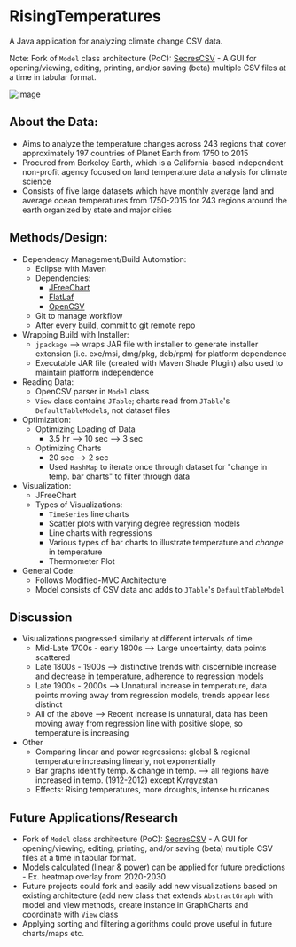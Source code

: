 # RisingTemperatures
A Java application for analyzing climate change CSV data.<p>
Note: Fork of `Model` class architecture (PoC): [SecresCSV](https://github.com/PranavAmarnath/SecresCSV) - A GUI for opening/viewing, editing, printing, and/or saving (beta) multiple CSV files at a time in tabular format.

![image](https://user-images.githubusercontent.com/64337291/110227837-187ba680-7eb1-11eb-9aca-db3376051565.png)

## About the Data:
* Aims to analyze the temperature changes across 243 regions that cover approximately 197 countries of Planet Earth from 1750 to 2015
* Procured from Berkeley Earth, which is a California-based independent non-profit agency focused on land temperature data analysis for climate science
* Consists of five large datasets which have monthly average land and average ocean temperatures from 1750-2015 for 243 regions around the earth organized by state and major cities

## Methods/Design:
* Dependency Management/Build Automation:
  * Eclipse with Maven
  * Dependencies:
    * [JFreeChart](https://www.jfree.org/jfreechart/)
    * [FlatLaf](https://www.formdev.com/flatlaf/)
    * [OpenCSV](http://opencsv.sourceforge.net/)
  * Git to manage workflow
  * After every build, commit to git remote repo
* Wrapping Build with Installer:
  * `jpackage` --> wraps JAR file with installer to generate installer extension (i.e. exe/msi, dmg/pkg, deb/rpm) for platform dependence
  * Executable JAR file (created with Maven Shade Plugin) also used to maintain platform independence
* Reading Data:
  * OpenCSV parser in `Model` class
  * `View` class contains `JTable`; charts read from `JTable`'s `DefaultTableModel`s, not dataset files
* Optimization:
  * Optimizing Loading of Data
    * 3.5 hr --> 10 sec --> 3 sec
  * Optimizing Charts
    * 20 sec --> 2 sec
    * Used `HashMap` to iterate once through dataset for "change in temp. bar charts" to filter through data
* Visualization:
  * JFreeChart
  * Types of Visualizations:
    * `TimeSeries` line charts
    * Scatter plots with varying degree regression models
    * Line charts with regressions
    * Various types of bar charts to illustrate temperature and *change* in temperature
    * Thermometer Plot
* General Code:
  * Follows Modified-MVC Architecture
  * Model consists of CSV data and adds to `JTable`'s `DefaultTableModel`

## Discussion
* Visualizations progressed similarly at different intervals of time
  * Mid-Late 1700s - early 1800s --> Large uncertainty, data points scattered
  * Late 1800s - 1900s --> distinctive trends with discernible increase and decrease in temperature, adherence to regression models
  * Late 1900s - 2000s --> Unnatural increase in temperature, data points moving away from regression models, trends appear less distinct
  * All of the above --> Recent increase is unnatural, data has been moving away from regression line with positive slope, so temperature is increasing
* Other
  * Comparing linear and power regressions: global & regional temperature increasing linearly, not exponentially
  * Bar graphs identify temp. & change in temp. --> all regions have increased in temp. (1912-2012) except Kyrgyzstan
  * Effects: Rising temperatures, more droughts, intense hurricanes
  
## Future Applications/Research
* Fork of `Model` class architecture (PoC): [SecresCSV](https://github.com/PranavAmarnath/SecresCSV) - A GUI for opening/viewing, editing, printing, and/or saving (beta) multiple CSV files at a time in tabular format.
* Models calculated (linear & power) can be applied for future predictions - Ex. heatmap overlay from 2020-2030
* Future projects could fork and easily add new visualizations based on existing architecture (add new class that extends `AbstractGraph` with model and view methods, create instance in GraphCharts and coordinate with `View` class
* Applying sorting and filtering algorithms could prove useful in future charts/maps etc.
